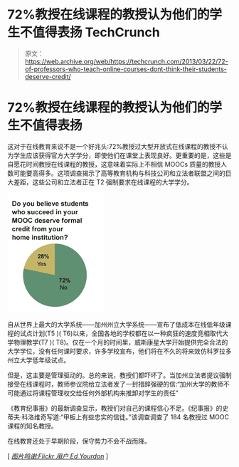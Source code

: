 # 72%教授在线课程的教授认为他们的学生不值得表扬 TechCrunch

> 原文：<https://web.archive.org/web/https://techcrunch.com/2013/03/22/72-of-professors-who-teach-online-courses-dont-think-their-students-deserve-credit/>

# 72%教授在线课程的教授认为他们的学生不值得表扬

这对于在线教育来说不是一个好兆头:72%教授过大型开放式在线课程的教授不认为学生应该获得官方大学学分，即使他们在课堂上表现良好。更重要的是，这些是自愿花时间教授在线课程的教授，这意味着实际上不相信 MOOCs 质量的教授人数可能要高得多。这项调查揭示了高等教育机构与科技公司和立法者联盟之间的巨大差距，这些公司和立法者正在 T2 强制要求在线课程的大学学分。

![moocs01-new](img/0ff518a5beac5289192122898e9edf2e.png)

自从世界上最大的大学系统——加州州立大学系统——宣布了低成本在线低年级课程的试点计划(T5 )( T6)以来，全国各地的学校都在以一种疯狂的速度竞相取代大学物理教学(T7 )( T8)。仅在一个月的时间里，威斯康星大学开始提供完全合法的大学学位，没有任何课时要求，许多学校宣布，他们将在不久的将来效仿科罗拉多州立大学低年级试点。

但是，这主要是管理驱动的。总的来说，教授们都吓坏了。当加州立法者提议强制接受在线课程时，教师参议院给立法者发了一封措辞强硬的信:“加州大学的教师不可能通过将课程管理权交给任何外部机构来推卸对学生的责任”

《教育纪事报》的最新调查显示，教授们对自己的课程信心不足。《纪事报》的史蒂夫·科洛维奇写道:“甲板上有些忠实的信徒。”该调查调查了 184 名教授过 MOOC 课程的知名教授。

在线教育还处于早期阶段，保守势力不会不战而降。

[ [*图片鸣谢:Flickr 用户 Ed Yourdon*](https://web.archive.org/web/20221206171244/http://www.flickr.com/photos/yourdon/3475417696/sizes/n/in/photostream/) ]